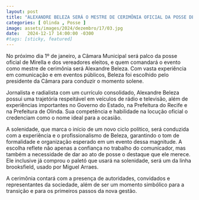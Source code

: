 ```yaml
---
layout: post
title: "ALEXANDRE BELEZA SERÁ O MESTRE DE CERIMÔNIA OFICIAL DA POSSE DE MIRELLA E VEREADORES"
categories: [ Olinda , Posse ]
image: assets/images/2024/dezembro/17/03.jpg
date:   2024-12-17 14:00:00 -0300
#tags: [sticky, featured]
---
```

No próximo dia 1º de janeiro, a Câmara Municipal será palco da posse oficial de Mirella e dos vereadores eleitos, e quem comandará o evento como mestre de cerimônia será Alexandre Beleza. Com vasta experiência em comunicação e em eventos públicos, Beleza foi escolhido pelo presidente da Câmara para conduzir o momento solene.

Jornalista e radialista com um currículo consolidado, Alexandre Beleza possui uma trajetória respeitável em veículos de rádio e televisão, além de experiências importantes no Governo do Estado, na Prefeitura do Recife e na Prefeitura de Olinda. Sua competência e habilidade na locução oficial o credenciam como o nome ideal para a ocasião.

A solenidade, que marca o início de um novo ciclo político, será conduzida com a experiência e o profissionalismo de Beleza, garantindo o tom de formalidade e organização esperado em um evento dessa magnitude. A escolha reflete não apenas a confiança no trabalho do comunicador, mas também a necessidade de dar ao ato de posse o destaque que ele merece. Ele inclusive já comprou o paletó que usará na solenidade, será um da linha brooksfield, usado por Miguel Arraes. 

A cerimônia contará com a presença de autoridades, convidados e representantes da sociedade, além de ser um momento simbólico para a transição e para os primeiros passos da nova gestão.